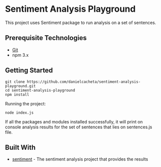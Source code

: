 # Sentiment Analysis Playground

This project uses Sentiment package to run analysis on a set of sentences.

## Prerequisite Technologies

* [Git](https://git-scm.com/downloads)
* npm 3.x

## Getting Started

```
git clone https://github.com/danielcacheta/sentiment-analysis-playground.git
cd sentiment-analysis-playground
npm install
```
Running the project:
```
node index.js
```

If all the packages and modules installed successfully, it will print on console analysis results for the set of sentences that lies on sentences.js file.

## Built With

* [sentiment](https://github.com/thisandagain/sentiment) - The sentiment analysis project that provides the results